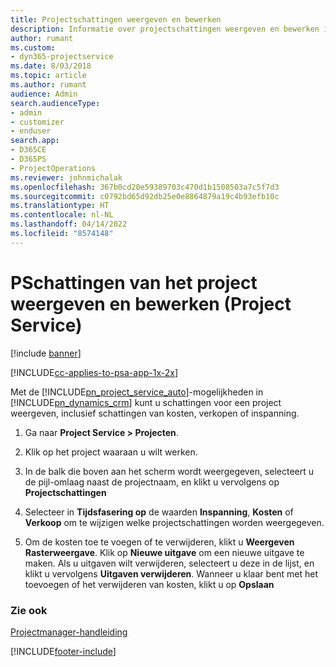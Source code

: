 ```yaml
---
title: Projectschattingen weergeven en bewerken
description: Informatie over projectschattingen weergeven en bewerken in Project Service
author: rumant
ms.custom:
- dyn365-projectservice
ms.date: 8/03/2018
ms.topic: article
ms.author: rumant
audience: Admin
search.audienceType:
- admin
- customizer
- enduser
search.app:
- D365CE
- D365PS
- ProjectOperations
ms.reviewer: johnmichalak
ms.openlocfilehash: 367b0cd20e59389703c470d1b1508503a7c5f7d3
ms.sourcegitcommit: c0792bd65d92db25e0e8864879a19c4b93efb10c
ms.translationtype: HT
ms.contentlocale: nl-NL
ms.lasthandoff: 04/14/2022
ms.locfileid: "8574148"
---
```

# <a name="view-and-edit-project-estimates-project-service"></a>PSchattingen van het project weergeven en bewerken (Project Service)

[!include [banner](../includes/psa-now-project-operations.md)]

[!INCLUDE[cc-applies-to-psa-app-1x-2x](../includes/cc-applies-to-psa-app-1x-2x.md)]

Met de [!INCLUDE[pn_project_service_auto](../includes/pn-project-service-auto.md)]-mogelijkheden in [!INCLUDE[pn_dynamics_crm](../includes/pn-dynamics-crm.md)] kunt u schattingen voor een project weergeven, inclusief schattingen van kosten, verkopen of inspanning.  
  
1.  Ga naar **Project Service > Projecten**.  
  
2.  Klik op het project waaraan u wilt werken.  
  
3.  In de balk die boven aan het scherm wordt weergegeven, selecteert u de pijl-omlaag naast de projectnaam, en klikt u vervolgens op **Projectschattingen**  
  
4.  Selecteer in **Tijdsfasering op** de waarden **Inspanning**, **Kosten** of **Verkoop** om te wijzigen welke projectschattingen worden weergegeven.  
  
5.  Om de kosten toe te voegen of te verwijderen, klikt u **Weergeven Rasterweergave**. Klik op **Nieuwe uitgave** om een nieuwe uitgave te maken. Als u uitgaven wilt verwijderen, selecteert u deze in de lijst, en klikt u vervolgens **Uitgaven verwijderen**. Wanneer u klaar bent met het toevoegen of het verwijderen van kosten, klikt u op **Opslaan**  
  
### <a name="see-also"></a>Zie ook  
 [Projectmanager-handleiding](../psa/project-manager-guide.md)


[!INCLUDE[footer-include](../includes/footer-banner.md)]
